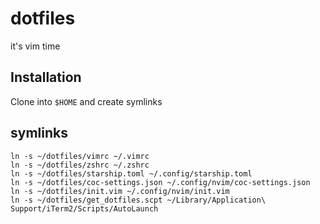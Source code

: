# dotfiles
it's vim time
## Installation
Clone into `$HOME` and create symlinks

## symlinks
```
ln -s ~/dotfiles/vimrc ~/.vimrc
ln -s ~/dotfiles/zshrc ~/.zshrc
ln -s ~/dotfiles/starship.toml ~/.config/starship.toml
ln -s ~/dotfiles/coc-settings.json ~/.config/nvim/coc-settings.json
ln -s ~/dotfiles/init.vim ~/.config/nvim/init.vim
ln -s ~/dotfiles/get_dotfiles.scpt ~/Library/Application\ Support/iTerm2/Scripts/AutoLaunch
```
